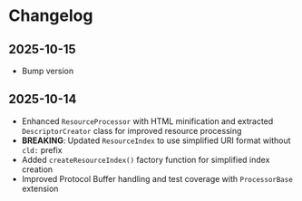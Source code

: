 # Changelog

## 2025-10-15

- Bump version

## 2025-10-14

- Enhanced `ResourceProcessor` with HTML minification and extracted
  `DescriptorCreator` class for improved resource processing
- **BREAKING**: Updated `ResourceIndex` to use simplified URI format without
  `cld:` prefix
- Added `createResourceIndex()` factory function for simplified index creation
- Improved Protocol Buffer handling and test coverage with `ProcessorBase`
  extension
